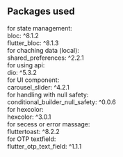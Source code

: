 ## Packages used
for state management:\
  bloc: ^8.1.2\
  flutter_bloc: ^8.1.3\
for chaching data (local):\
  shared_preferences: ^2.2.1\
for using api:\
  dio: ^5.3.2\
for UI component:\
  carousel_slider: ^4.2.1\
for handling with null safety:\
  conditional_builder_null_safety: ^0.0.6\
for hexcolor:\
  hexcolor: ^3.0.1\
for secess or error massage:\
  fluttertoast: ^8.2.2\
for OTP textfield:\
  flutter_otp_text_field: ^1.1.1
  
